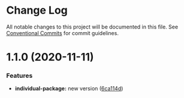 # Change Log

All notable changes to this project will be documented in this file.
See [Conventional Commits](https://conventionalcommits.org) for commit guidelines.

# 1.1.0 (2020-11-11)


### Features

* **individual-package:** new version ([6ca114d](https://github.com/stastur/lerna-playground/commit/6ca114d97cf5ef87180392ae4e75d95f0f520452))
